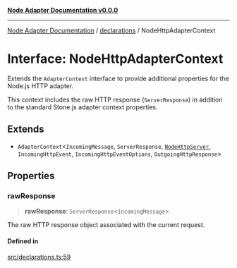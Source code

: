 [**Node Adapter Documentation v0.0.0**](../../README.md)

***

[Node Adapter Documentation](../../modules.md) / [declarations](../README.md) / NodeHttpAdapterContext

# Interface: NodeHttpAdapterContext

Extends the `AdapterContext` interface to provide additional properties for the Node.js HTTP adapter.

This context includes the raw HTTP response (`ServerResponse`) in addition to the standard
Stone.js adapter context properties.

## Extends

- `AdapterContext`\<`IncomingMessage`, `ServerResponse`, [`NodeHttpServer`](../type-aliases/NodeHttpServer.md), `IncomingHttpEvent`, `IncomingHttpEventOptions`, `OutgoingHttpResponse`\>

## Properties

### rawResponse

> **rawResponse**: `ServerResponse`\<`IncomingMessage`\>

The raw HTTP response object associated with the current request.

#### Defined in

[src/declarations.ts:59](https://github.com/stonemjs/node-adapter/blob/9929d494d97af9b76f0eedfbba8a3119e7dc4922/src/declarations.ts#L59)
